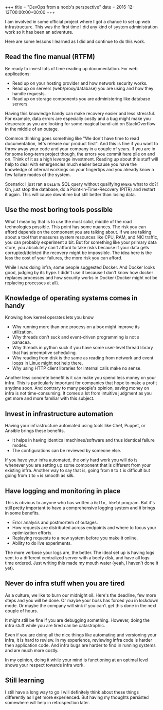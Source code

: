 +++
title = "DevOps from a noob's perspective"
date = 2016-12-13T00:00:00+00:00
+++

I am involved in some official project where I got a chance to set up web
infrastructure. This was the first time I did any kind of system
administration work so it has been an adventure.

Here are some lessons I learned as I did and continue to do this work.

## Read the fine manual (RTFM)
Be ready to invest lots of time reading up documentation. For web applications:

* Read up on your hosting provider and how network security works.
* Read up on servers (web/proxy/database) you are using and how
  they handle requests.
* Read up on storage components you are administering like database
  servers.

Having this knowledge handy can make recovery easier and less stressful.
For example, data errors are especially costly and a bug might make you
desperate as you are looking for some magical band-aid on StackOverflow
in the middle of an outage.

Common thinking goes something like "We don't have time to read documentation,
let's release our product first". And this is fine if you want to throw away your
code and your company in a couple of years. If you are in for some long-term project though,
the errors you commit here pile on and on. Think of it as a high leverage investment.
Reading up about this stuff will help to deal with emergencies much easier
because you have the knowledge of internal workings on your fingertips and you already
know a few failure modes of the system.

Scenario: I just ran a `DELETE` SQL query without qualifying `WHERE` what to do?!
Oh, just stop the database, do a Point-In-Time-Recovery (PITR) and restart it
again. This will cause downtime but still better than losing data.

## Use the most boring tools possible
What I mean by that is to use the most solid, middle of the road technologies
possible. This point has some nuances. The risk you can afford depends on the
component you are talking about. If we are talking about a tool that measures
system resources like CPU, RAM, and NIC traffic, you can probably experiment a
bit. But for something like your primary data store, you absolutely can't
afford to take risks because if your data gets corrupted/deleted the recovery
might be impossible. The idea here is the less the cost of your failures,
the more risk you can afford.

While I was doing infra, some people suggested Docker. And Docker looks good,
judging by its hype. I didn't use it because I don't know how docker replaces
processes and how security works in Docker (Docker might not be replacing
processes at all).

## Knowledge of operating systems comes in handy
Knowing how kernel operates lets you know

* Why running more than one process on a box might improve its utilization.
* Why threads don't suck and event-driven programming is not a panacea.
* Why threads in python suck if you have some user-level thread library that has preemptive scheduling.
* Why reading from disk is the same as reading from network and event loops in Linux
  might not help there.
* Why using HTTP client libraries for internal calls make no sense.

Another less concrete benefit is it can make you spend less money on your infra.
This is particularly important for companies that hope to make a profit anytime
soon. And contrary to many people's opinion, saving money on infra is not
time-consuming. It comes a lot from intuitive judgment as you get more and more
familiar with this subject.

## Invest in infrastructure automation
Having your infrastructure automated using tools like Chef, Puppet, or
Ansible brings these benefits.

* It helps in having identical machines/software and thus identical failure
  modes.
* The configurations can be reviewed by someone else.

If you have your infra automated, the only hard work you will do is whenever you
are setting up some component that is different from your existing infra.
Another way to say that is, going from `0` to `1` is difficult but going from
`1` to `n` is smooth as silk.

## Have logging and monitoring in place
This is obvious to anyone who has written a `Hello, World` program. But it's
still pretty important to have a comprehensive logging system and it brings
in some benefits.

* Error analysis and postmortem of outages.
* How requests are distributed across endpoints and where to focus your
  optimization efforts.
* Replaying requests to a new system before you make it online.
* Ability to do live experiments.

The more verbose your logs are, the better. The ideal set up is having logs sent to
a different centralized server with a beefy disk, and have all logs time
ordered. Just writing this made my mouth water (yeah, I haven't done it yet).

## Never do infra stuff when you are tired
As a culture, we like to burn our midnight oil. Here's the deadline, few more
steps and you will be done. Or maybe your boss has forced you in lockdown mode.
Or maybe the company will sink if you can't get this done in the next couple of
hours.

It might still be fine if you are debugging something. However, doing the
infra stuff while you are tired can be catastrophic.

Even if you are doing all the nice things like automating and versioning your
infra, it is hard to review. In my experience, reviewing infra code is harder
then application code. And infra bugs are harder to find in running systems
and are much more costly.

In my opinion, doing it while your mind is functioning at an optimal level
shows your respect towards infra work.

## Still learning
I still have a long way to go I will definitely think about these things
differently as I get more experienced. But having my thoughts persisted
somewhere will help in retrospection later.
